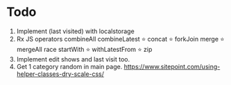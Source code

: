 # Todo
1. Implement (last visited) with localstorage 
2. Rx JS operators
  combineAll
  combineLatest ⭐
  concat ⭐
  forkJoin
  merge ⭐
  mergeAll
  race
  startWith ⭐
  withLatestFrom ⭐
  zip
3. Implement edit  shows and last visit too.
4. Get 1 category random in main page.
https://www.sitepoint.com/using-helper-classes-dry-scale-css/

